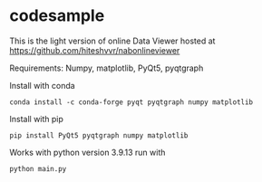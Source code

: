 # codesample
This is the light version of online Data Viewer 
hosted at https://github.com/hiteshvvr/nabonlineviewer

Requirements:
Numpy, matplotlib, PyQt5, pyqtgraph

Install with conda
```
conda install -c conda-forge pyqt pyqtgraph numpy matplotlib
```

Install with pip
```
pip install PyQt5 pyqtgraph numpy matplotlib
```

Works with python version 3.9.13
run with
```
python main.py
```